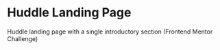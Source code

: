 # Huddle Landing Page

Huddle landing page with a single introductory section (Frontend Mentor Challenge)
